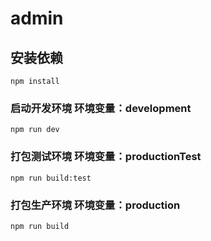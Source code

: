 # admin

## 安装依赖
```
npm install
```

### 启动开发环境 环境变量：development
```
npm run dev
```

### 打包测试环境 环境变量：productionTest
```
npm run build:test
```

### 打包生产环境 环境变量：production
```
npm run build
```
